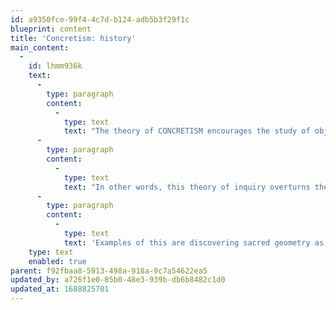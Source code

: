 ```yaml
---
id: a9350fce-99f4-4c7d-b124-adb5b3f29f1c
blueprint: content
title: 'Concretism: history'
main_content:
  -
    id: lhmm936k
    text:
      -
        type: paragraph
        content:
          -
            type: text
            text: "The theory of CONCRETISM encourages the study of objects as dynamic systems for a depth of meaning and relational values revealing an inner world, considered “abstract” because invisible, that unfolds a\_network of relationships and values as a world of ONENESS, opposite\_to the ordinary sense of “reality” in the world of appearances.\_"
      -
        type: paragraph
        content:
          -
            type: text
            text: "In other words, this theory of inquiry overturns the generalized notion that\_the world around us is “real” and “concrete,” and designates the inner, intangible world as “abstract” by realizing that the hidden networking begins to reflect relationships of underlying principals directing values and meaning far beyond the limited factor of appearances and into a unity of wholeness or: Oneness. That unity of Oneness reveals the true “Concrete” world with a capital “C” for a true sense of Reality with a capital “R”!\_"
      -
        type: paragraph
        content:
          -
            type: text
            text: 'Examples of this are discovering sacred geometry as the underlying principle for good form, learning the inner “character” of a person and a true sense of identity with that individual, and gaining a sense of awe and wonder when brought into a relationship with a huge tree. In this sense, we perceive relationships as these, extracted from that deep sense of wholeness, from that REALITY, from that CONCRETE Reality, to derive a sense of true Poetic Essence, a knowing that is powerful, dynamic, and a truly living sense of CONCRETISM.'
    type: text
    enabled: true
parent: f92fbaa8-5913-498a-918a-9c7a54622ea5
updated_by: a726f1e0-85b0-48e3-939b-db6b8482c1d0
updated_at: 1688825701
---
```

